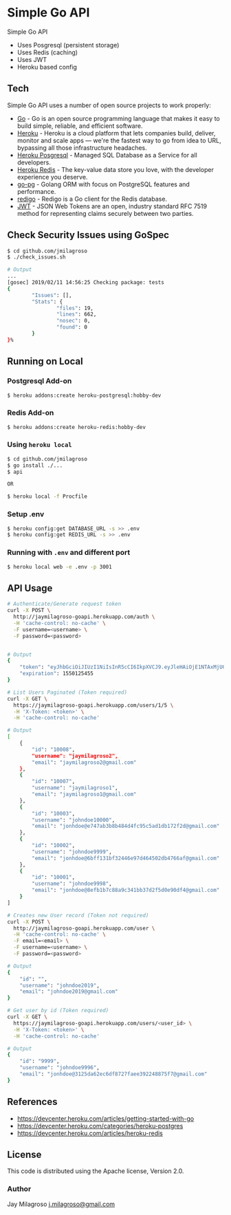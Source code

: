 # Simple Go API

Simple Go API

  - Uses Posgresql (persistent storage)
  - Uses Redis (caching)
  - Uses JWT
  - Heroku based config

## Tech

Simple Go API uses a number of open source projects to work properly:

* [Go](https://golang.org/) - Go is an open source programming language that makes it easy to build simple, reliable, and efficient software. 
* [Heroku](https://devcenter.heroku.com/articles/getting-started-with-go) - Heroku is a cloud platform that lets companies build, deliver, monitor and scale apps — we're the fastest way to go from idea to URL, bypassing all those infrastructure headaches.
* [Heroku Posgresql](https://www.heroku.com/postgres) - Managed SQL Database as a Service for all developers.
* [Heroku Redis](https://www.heroku.com/redis) - The key-value data store you love, with the developer experience you deserve.
* [go-pg](https://github.com/go-pg/pg) - Golang ORM with focus on PostgreSQL features and performance.
* [redigo](https://github.com/gomodule/redigo) - Redigo is a Go client for the Redis database.
* [JWT](https://jwt.io/) - JSON Web Tokens are an open, industry standard RFC 7519 method for representing claims securely between two parties.


## Check Security Issues using GoSpec
```sh
$ cd github.com/jmilagroso
$ ./check_issues.sh

# Output
...
[gosec] 2019/02/11 14:56:25 Checking package: tests
{
        "Issues": [],
        "Stats": {
                "files": 19,
                "lines": 662,
                "nosec": 0,
                "found": 0
        }
}%
```

## Running on Local

### Postgresql Add-on
```sh
$ heroku addons:create heroku-postgresql:hobby-dev
```

### Redis Add-on
```sh
$ heroku addons:create heroku-redis:hobby-dev
```

### Using `heroku local`
```sh
$ cd github.com/jmilagroso
$ go install ./...
$ api

OR

$ heroku local -f Procfile
```

### Setup .env
```sh
$ heroku config:get DATABASE_URL -s >> .env
$ heroku config:get REDIS_URL -s >> .env
```

### Running with `.env` and different port
```sh
$ heroku local web -e .env -p 3001
```
## API Usage
```sh
# Authenticate/Generate request token
curl -X POST \
  http://jaymilagroso-goapi.herokuapp.com/auth \
  -H 'cache-control: no-cache' \
  -F username=<username> \
  -F password=<password>


# Output
{
    "token": "eyJhbGciOiJIUzI1NiIsInR5cCI6IkpXVCJ9.eyJleHAiOjE1NTAxMjU0NTUsImlhdCI6MTU0OTg2NjI1NSwic3ViIjoiMTAwMDgifQ.XsH7pA1O8nDlD3yllFk19_eN6DWkLhV5X2xHbRSn0Ks",
    "expiration": 1550125455
}
```


```sh
# List Users Paginated (Token required)
curl -X GET \
  https://jaymilagroso-goapi.herokuapp.com/users/1/5 \
  -H 'X-Token: <token>' \
  -H 'cache-control: no-cache'

# Output
[
    {
        "id": "10008",
        "username": "jaymilagroso2",
        "email": "jaymilagroso2@gmail.com"
    },
    {
        "id": "10007",
        "username": "jaymilagroso1",
        "email": "jaymilagroso1@gmail.com"
    },
    {
        "id": "10003",
        "username": "johndoe10000",
        "email": "jonhdoe@e747ab3b8b484d4fc95c5ad1db172f2d@gmail.com"
    },
    {
        "id": "10002",
        "username": "johndoe9999",
        "email": "jonhdoe@6bff131bf32446e97d464502db4766af@gmail.com"
    },
    {
        "id": "10001",
        "username": "johndoe9998",
        "email": "jonhdoe@8efb1b7c88a9c341bb37d2f5d0e90df4@gmail.com"
    }
]
```

```sh
# Creates new User record (Token not required)
curl -X POST \
  http://jaymilagroso-goapi.herokuapp.com/user \
  -H 'cache-control: no-cache' \
  -F email=<email> \
  -F username=<username> \
  -F password=<password>

# Output
{
    "id": "",
    "username": "johndoe2019",
    "email": "johndoe2019@gmail.com"
}
```

```sh
# Get user by id (Token required)
curl -X GET \
  https://jaymilagroso-goapi.herokuapp.com/users/<user_id> \
  -H 'X-Token: <token>' \
  -H 'cache-control: no-cache'

# Output
{
    "id": "9999",
    "username": "johndoe9996",
    "email": "jonhdoe@3125da62ec6df8727faee392248875f7@gmail.com"
}
```

## References
- https://devcenter.heroku.com/articles/getting-started-with-go
- https://devcenter.heroku.com/categories/heroku-postgres
- https://devcenter.heroku.com/articles/heroku-redis


## License
This code is distributed using the Apache license, Version 2.0.

### Author
Jay Milagroso <j.milagroso@gmail.com>
